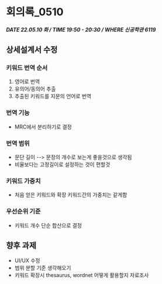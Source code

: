 # 회의록_0510

##### DATE 22.05.10 화 / TIME 19:50 - 20:30 / WHERE 신공학관 6119

## 상세설계서 수정

### 키워드 번역 순서
1. 영어로 번역
2. 유의어/동의어 추출
3. 추출된 키워드를 지문의 언어로 번역

### 번역 기능
- MRC에서 분리하기로 결정

### 번역 범위
- 문단 길이 --> 문장의 개수로 보는게 좋을것으로 생각됨
- 비율보다는 고정길이로 설정하는 것이 편할것 

### 키워드 가중치
- 처음 얻은 키워드와 확장 키워드간의 가중치는 같게함

### 우선순위 기준
- 키워드 개수 단순 합산으로 결정


## 향후 과제
- UI/UX 수정
- 범위 분할 기준 생각해오기
- 키워드 확장시 thesaurus, wordnet 어떻게 활용할지 자료조사
